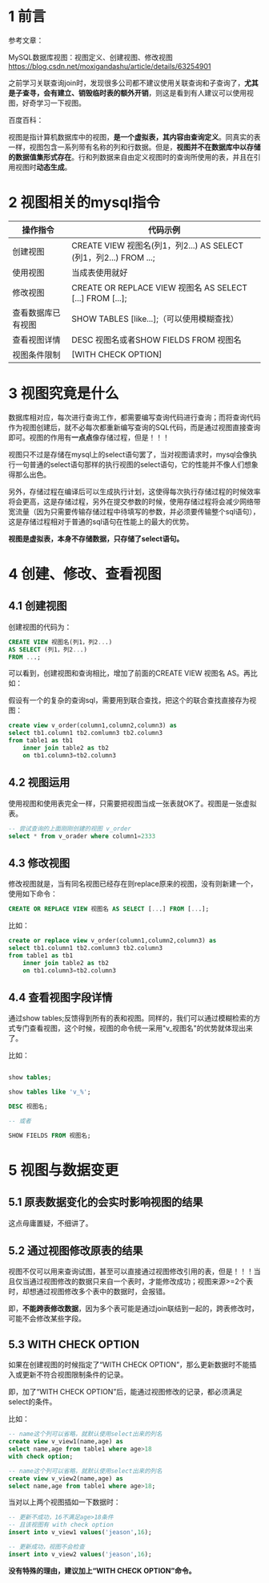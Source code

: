 # 1 前言

参考文章：

MySQL数据库视图：视图定义、创建视图、修改视图    https://blog.csdn.net/moxigandashu/article/details/63254901

之前学习关联查询join时，发现很多公司都不建议使用关联查询和子查询了，**尤其是子查寻，会有建立、销毁临时表的额外开销**，则这是看到有人建议可以使用视图，好奇学习一下视图。

百度百科：

视图是指计算机数据库中的视图，**是一个虚拟表，其内容由查询定义**。同真实的表一样，视图包含一系列带有名称的列和行数据。但是，**视图并不在数据库中以存储的数据值集形式存在**。行和列数据来自由定义视图时的查询所使用的表，并且在引用视图时**动态生成**。

# 2 视图相关的mysql指令

| 操作指令 | 代码示例  |
| ---     |  ---     |
| 创建视图 | CREATE VIEW 视图名(列1，列2...) AS SELECT (列1，列2...) FROM ...;|
| 使用视图 | 	当成表使用就好   |
| 修改视图 | CREATE OR REPLACE VIEW 视图名 AS SELECT [...] FROM [...]; |
| 查看数据库已有视图  |	SHOW TABLES [like...];（可以使用模糊查找） |
| 查看视图详情 | DESC 视图名或者SHOW FIELDS FROM 视图名 |
| 视图条件限制 | [WITH CHECK OPTION] |

# 3 视图究竟是什么

数据库相对应，每次进行查询工作，都需要编写查询代码进行查询；而将查询代码作为视图创建后，就不必每次都重新编写查询的SQL代码，而是通过视图直接查询即可。视图的作用有**一点点**像存储过程，但是！！！

视图只不过是存储在mysql上的select语句罢了，当对视图请求时，mysql会像执行一句普通的select语句那样的执行视图的select语句，它的性能并不像人们想象得那么出色。 

另外，存储过程在编译后可以生成执行计划，这使得每次执行存储过程的时候效率将会更高，这是存储过程，另外在提交参数的时候，使用存储过程将会减少网络带宽流量（因为只需要传输存储过程中待填写的参数，并必须要传输整个sql语句），这是存储过程相对于普通的sql语句在性能上的最大的优势。

**视图是虚拟表，本身不存储数据，只存储了select语句。**

# 4 创建、修改、查看视图
## 4.1 创建视图
创建视图的代码为：

```sql
CREATE VIEW 视图名(列1，列2...)
AS SELECT (列1，列2...)
FROM ...;
```

可以看到，创建视图和查询相比，增加了前面的CREATE VIEW 视图名 AS。再比如：

假设有一个的复杂的查询sql，需要用到联合查找，把这个的联合查找直接存为视图：

```sql
create view v_order(column1,column2,column3) as
select tb1.column1 tb2.comlumn3 tb2.column3 
from table1 as tb1 
    inner join table2 as tb2
    on tb1.column3=tb2.column3
```

## 4.2 视图运用
使用视图和使用表完全一样，只需要把视图当成一张表就OK了。视图是一张虚拟表。

```sql
-- 尝试查询的上面刚刚创建的视图 v_order
select * from v_orader where column1=2333
```

## 4.3 修改视图

修改视图就是，当有同名视图已经存在则replace原来的视图，没有则新建一个，使用如下命令：

```sql
CREATE OR REPLACE VIEW 视图名 AS SELECT [...] FROM [...];
```

比如：

```sql
create or replace view v_order(column1,column2,column3) as
select tb1.column1 tb2.comlumn3 tb2.column3 
from table1 as tb1 
    inner join table2 as tb2
    on tb1.column3=tb2.column3
```

## 4.4 查看视图字段详情
通过show tables;反馈得到所有的表和视图。同样的，我们可以通过模糊检索的方式专门查看视图，这个时候，视图的命令统一采用"v_视图名"的优势就体现出来了。

比如：

```sql

show tables;

show tables like 'v_%';

DESC 视图名;

-- 或者

SHOW FIELDS FROM 视图名;
```

# 5 视图与数据变更
## 5.1 原表数据变化的会实时影响视图的结果
这点毋庸置疑，不细讲了。

## 5.2 通过视图修改原表的结果
视图不仅可以用来查询试图，甚至可以直接通过视图修改引用的表，但是！！！当且仅当通过视图修改的数据只来自一个表时，才能修改成功；视图来源>=2个表时，却想通过视图修改多个表中的数据时，会报错。

即，**不能跨表修改数据**，因为多个表可能是通过join联结到一起的，跨表修改时，可能不会修改某些字段。

## 5.3 WITH CHECK OPTION
如果在创建视图的时候指定了“WITH CHECK OPTION”，那么更新数据时不能插入或更新不符合视图限制条件的记录。

即，加了“WITH CHECK OPTION”后，能通过视图修改的记录，都必须满足select的条件。

比如：

```sql
-- name这个列可以省略，就默认使用select出来的列名
create view v_view1(name,age) as
select name,age from table1 where age>18
with check option;

-- name这个列可以省略，就默认使用select出来的列名
create view v_view2(name,age) as
select name,age from table1 where age>18;
```

当对以上两个视图插如一下数据时：

```sql
-- 更新不成功，16不满足age>18条件
-- 且该视图有 with check option
insert into v_view1 values('jeason',16);

-- 更新成功，视图不会检查
insert into v_view2 values('jeason',16);
```

**没有特殊的理由，建议加上“WITH CHECK OPTION”命令。**
